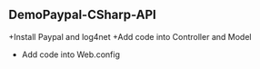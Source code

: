 ## DemoPaypal-CSharp-API
+Install Paypal and log4net
+Add code into Controller and Model
+ Add code into Web.config
